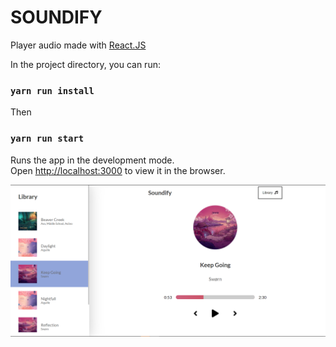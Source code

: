 # SOUNDIFY

Player audio made with [React.JS](https://reactjs.org/)

In the project directory, you can run:

### `yarn run install`

Then

### `yarn run start`

Runs the app in the development mode.\
Open [http://localhost:3000](http://localhost:3000) to view it in the browser.

![soundify](./soundify.png "soundify")
